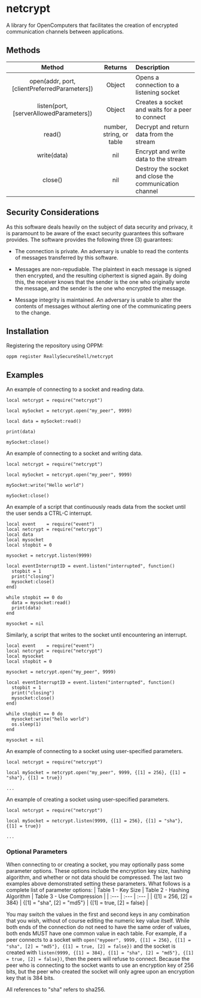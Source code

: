 # netcrypt
A library for OpenComputers that facilitates the creation of encrypted communication channels between applications.

## Methods
| Method | Returns | Description |
| :---:  | :---:   | :---        |
|open(addr, port, [clientPreferredParameters])| Object | Opens a connection to a listening socket |
|listen(port, [serverAllowedParameters])| Object | Creates a socket and waits for a peer to connect |
|read()| number, string, or table | Decrypt and return data from the stream |
|write(data)| nil | Encrypt and write data to the stream |
|close()| nil | Destroy the socket and close the communication channel |

## Security Considerations
As this software deals heavily on the subject of data security and privacy, it is paramount to be aware of the exact security guarantees this software provides. The software provides the following three (3) guarantees:

* The connection is private. An adversary is unable to read the contents of messages transferred by this software.

* Messages are non-repudiable. The plaintext in each message is signed then encrypted, and the resulting ciphertext is signed again. By doing this, the receiver knows that the sender is the one who originally wrote the message, and the sender is the one who encrypted the message.

* Message integrity is maintained. An adversary is unable to alter the contents of messages without alerting one of the communicating peers to the change.

## Installation
Registering the repository using OPPM:
```
oppm register ReallySecureShell/netcrypt
```

## Examples
An example of connecting to a socket and reading data.
```
local netcrypt = require("netcrypt")

local mySocket = netcrypt.open("my_peer", 9999)

local data = mySocket:read()

print(data)

mySocket:close()
```

An example of connecting to a socket and writing data.
```
local netcrypt = require("netcrypt")

local mySocket = netcrypt.open("my_peer", 9999)

mySocket:write("Hello world")

mySocket:close()
```

An example of a script that continuously reads data from the socket until the user sends a CTRL-C interrupt.
```
local event    = require("event")
local netcrypt = require("netcrypt")
local data
local mysocket
local stopbit = 0

mysocket = netcrypt.listen(9999)

local eventInterruptID = event.listen("interrupted", function()
  stopbit = 1
  print("closing")
  mysocket:close()
end)

while stopbit == 0 do
  data = mysocket:read()
  print(data)
end

mysocket = nil
```

Similarly, a script that writes to the socket until encountering an interrupt.
```
local event    = require("event")
local netcrypt = require("netcrypt")
local mysocket
local stopbit = 0

mysocket = netcrypt.open("my_peer", 9999)

local eventInterruptID = event.listen("interrupted", function()
  stopbit = 1
  print("closing")
  mysocket:close()
end)

while stopbit == 0 do
  mysocket:write("hello world")
  os.sleep(1)
end

mysocket = nil
```

An example of connecting to a socket using user-specified parameters.
```
local netcrypt = require("netcrypt")

local mySocket = netcrypt.open("my_peer", 9999, {[1] = 256}, {[1] = "sha"}, {[1] = true})

...
```

An example of creating a socket using user-specified parameters.
```
local netcrypt = require("netcrypt")

local mySocket = netcrypt.listen(9999, {[1] = 256}, {[1] = "sha"}, {[1] = true})

...
```

### Optional Parameters
When connecting to or creating a socket, you may optionally pass some parameter options. These options include the encryption key size, hashing algorithm, and whether or not data should be compressed. The last two examples above demonstrated setting these parameters. What follows is a complete list of parameter options:
| Table 1 - Key Size | Table 2 - Hashing Algorithm | Table 3 - Use Compression |
| :---    | :---    | :---    |
| {[1] = 256, [2] = 384} | {[1] = "sha", [2] = "md5"} | {[1] = true, [2] = false} |

You may switch the values in the first and second keys in any combination that you wish, without of course editing the numeric key value itself. While both ends of the connection do not need to have the same order of values, both ends MUST have one common value in each table. For example, if a peer connects to a socket with `open("mypeer", 9999, {[1] = 256}, {[1] = "sha", [2] = "md5"}, {[1] = true, [2] = false})` and the socket is created with `listen(9999, {[1] = 384}, {[1] = "sha", [2] = "md5"}, {[1] = true, [2] = false})`, then the peers will refuse to connect. Because the peer who is connecting to the socket wants to use an encryption key of 256 bits, but the peer who created the socket will only agree upon an encryption key that is 384 bits.

All references to "sha" refers to sha256.
